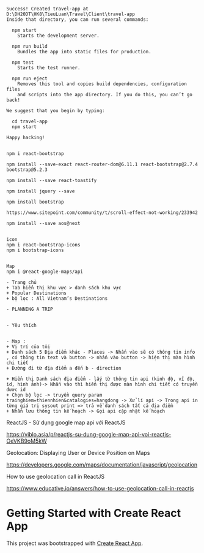 ```
Success! Created travel-app at D:\DH20DT\HK8\TieuLuan\Travel\Client\travel-app
Inside that directory, you can run several commands:

  npm start
    Starts the development server.

  npm run build
    Bundles the app into static files for production.

  npm test
    Starts the test runner.

  npm run eject
    Removes this tool and copies build dependencies, configuration files
    and scripts into the app directory. If you do this, you can’t go back!

We suggest that you begin by typing:

  cd travel-app
  npm start

Happy hacking!


npm i react-bootstrap

npm install --save-exact react-router-dom@6.11.1 react-bootstrap@2.7.4 bootstrap@5.2.3

npm install --save react-toastify

npm install jquery --save

npm install bootstrap

https://www.sitepoint.com/community/t/scroll-effect-not-working/233942

npm install --save aos@next


icon
npm i react-bootstrap-icons
npm i bootstrap-icons


Map
npm i @react-google-maps/api

```

```
- Trang chủ
+ Tab hiển thị khu vực > danh sách khu vực
+ Popular Destinations
+ bộ lọc : All Vietnam’s Destinations

- PLANNING A TRIP


- Yêu thích


- Map :
+ Vị trí của tôi
+ Danh sách 5 Địa điểm khác - Places -> Nhấn vào sẽ có thông tin info , có thông tin text và button -> nhấn vào button -> hiện thị màn hình chi tiết 
+ Đường đi từ địa điểm a đến b - direction

+ Hiển thị Danh sách địa điểm - lấy từ thông tin api (kinh độ, vĩ độ, id, hình ảnh)-> Nhấn vào thì hiển thị được màn hình chi tiết có truyền được id
+ Chọn bộ lọc -> truyền query param   trainghiem=thiennhien&catalogies=hangdong -> Xử lí api -> Trong api in từng giá trị sysout print => trả về danh sách tất cả địa điểm
+ Nhấn lưu thông tin kế hoạch -> Gọi api cập nhật kế hoạch
```

ReactJS - Sử dụng google map api với ReactJS

https://viblo.asia/p/reactjs-su-dung-google-map-api-voi-reactjs-OeVKB9oM5kW


Geolocation: Displaying User or Device Position on Maps

https://developers.google.com/maps/documentation/javascript/geolocation

How to use geolocation call in ReactJS

https://www.educative.io/answers/how-to-use-geolocation-call-in-reactjs

# Getting Started with Create React App

This project was bootstrapped with [Create React App](https://github.com/facebook/create-react-app).
